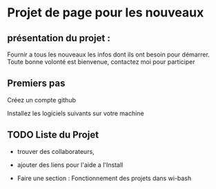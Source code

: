 # Projet de page pour les nouveaux

## présentation du projet :

Fournir a tous les nouveaux les infos dont ils ont besoin pour démarrer.
Toute bonne volonté est bienvenue, contactez moi pour participer

## Premiers pas

Créez un compte github

Installez les logiciels suivants sur votre machine

## TODO Liste du Projet

- trouver des collaborateurs,

- ajouter des liens pour l'aide a l'Install

- Faire une section : Fonctionnement des projets dans wi-bash
